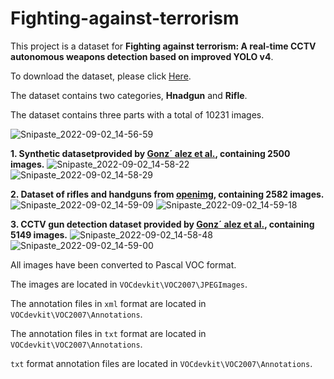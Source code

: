 # Fighting-against-terrorism

This project is a dataset for **Fighting against terrorism: A real-time CCTV autonomous weapons detection based on improved YOLO v4**.

To download the dataset, please click [Here](https://drive.google.com/drive/folders/1GzEdDEZPZSJz6HRlvysiyRyUmW1XX9yi?usp=sharing).

The dataset contains two categories, **Hnadgun** and **Rifle**.

The dataset contains three parts with a total of 10231 images.

 ![Snipaste_2022-09-02_14-56-59](https://user-images.githubusercontent.com/51520993/188077222-f9bb0717-a823-4be4-b458-d1a2510c8764.png)



**1. Synthetic datasetprovided by [Gonz´ alez et al.](https://github.com/Deepknowledge-US/US-Real-time-gun-detection-in-CCTV-An-open-problem-dataset), containing 2500 images.**
![Snipaste_2022-09-02_14-58-22](https://user-images.githubusercontent.com/51520993/188077465-cc221732-4cfc-4599-b4b0-ac7618769832.png)
![Snipaste_2022-09-02_14-58-29](https://user-images.githubusercontent.com/51520993/188077491-06376d5d-00c3-4bec-8e25-7f9e61c98777.png)

**2. Dataset of rifles and handguns from [openimg](https://storage.googleapis.com/openimages/web/factsfigures.html), containing 2582 images.**
![Snipaste_2022-09-02_14-59-09](https://user-images.githubusercontent.com/51520993/188077588-fd45d19e-e888-4d2d-8e5a-d01a66db449e.png)
![Snipaste_2022-09-02_14-59-18](https://user-images.githubusercontent.com/51520993/188077609-950db2d1-9d80-4ecf-b803-ef09b1ed65d3.png)

**3. CCTV gun detection dataset provided by [Gonz´ alez et al.](https://github.com/Deepknowledge-US/US-Real-time-gun-detection-in-CCTV-An-open-problem-dataset), containing 5149 images.**
![Snipaste_2022-09-02_14-58-48](https://user-images.githubusercontent.com/51520993/188077530-993dc808-d466-4b63-8673-006168d674d3.png)
![Snipaste_2022-09-02_14-59-00](https://user-images.githubusercontent.com/51520993/188077556-bdb3dece-8f39-4c62-a793-7596b4b6969f.png)


All images have been converted to Pascal VOC format.

The images are located in `VOCdevkit\VOC2007\JPEGImages`.

The annotation files in `xml` format are located in `VOCdevkit\VOC2007\Annotations`.

The annotation files in `txt` format are located in `VOCdevkit\VOC2007\Annotations`.

`txt` format annotation files are located in `VOCdevkit\VOC2007\Annotations`.
